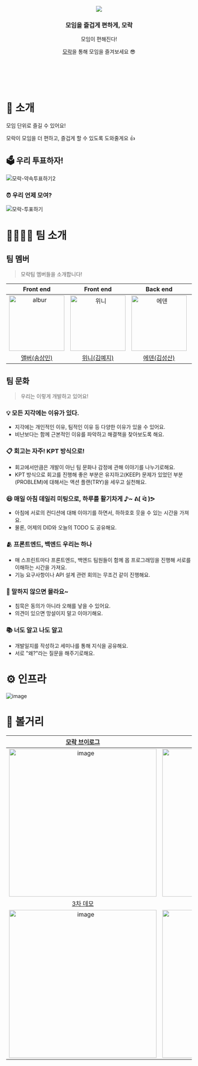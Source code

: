 <p align="center">
      <a href="https://mo-rak.com/" target="_blank">    
            <img src="https://user-images.githubusercontent.com/45311765/195138388-4251bc8f-3f97-4e4f-976e-a2dee418097f.png"/>
      </a>
</p>

<div align = "center">

<h3>모임을 즐겁게 편하게, 모락</h3>

모임이 편해진다! <br>

[모락](https://mo-rak.com/)을 통해 모임을 즐겨보세요 😎 <br> <br> <br>

</div>

<br>

<br>

# 🔎 소개 

모임 단위로 즐길 수 있어요!

모락이 모임을 더 편하고, 즐겁게 할 수 있도록 도와줄게요 👍


## 🗳 우리 투표하자!

![모락-약속투표하기2](https://user-images.githubusercontent.com/79205414/194995561-c7eba34e-0455-4e5e-afb8-f056c28cb793.gif)

### ⏰ 우리 언제 모여?

![모락-투표하기](https://user-images.githubusercontent.com/79205414/194995574-eab0b766-ea99-4129-b0ac-d7c8bf95671a.gif)

# 👨‍👩‍👧‍👦 팀 소개

## 팀 멤버

> 모락팀 멤버들을 소개합니다!

|Front end|Front end|Back end|Back end|Back end|Back end|
| :-: | :-: | :-: | :-: | :-: | :-: |
| <img src="https://user-images.githubusercontent.com/64825713/194213208-aa64bae2-16b3-48ab-bd9a-6d6029b1cfaf.png" alt="albur" width="150"> | <img src="https://user-images.githubusercontent.com/64825713/194213572-306c6b8c-0283-4615-ad54-f1421e8ec6cb.png" alt="위니" width="150"> | <img src="https://user-images.githubusercontent.com/64825713/194213401-f8fe16f9-6749-424e-b3b5-c685aec95a50.png" alt="에덴" width="150"> | <img src="https://user-images.githubusercontent.com/64825713/194213961-0c8c38d0-5795-4861-a997-9d3da2eb9dd7.png" alt="차리" width="150"> | <img src="https://user-images.githubusercontent.com/64825713/194214234-375362a1-2973-4460-be70-ffc3df759578.png" alt="엘리" width="150"> | <img src="https://user-images.githubusercontent.com/64825713/194214404-194f385e-2329-43e5-af07-524f8ff752d6.png" alt="배카라" width="150"> |
|[앨버(송상민)](https://github.com/al-bur)|[위니(김예지)](https://github.com/rladpwl0512)|[에덴(김성산)](https://github.com/leo0842)|[차리(이찬주)](https://github.com/cjlee38)|[엘리(한해리)](https://github.com/RIANAEH)|[배카라(박성우)](https://github.com/seong-wooo)|

## 팀 문화

> 우리는 이렇게 개발하고 있어요!

### 💡 모든 지각에는 이유가 있다.

- 지각에는 개인적인 이유, 팀적인 이유 등 다양한 이유가 있을 수 있어요.
- 비난보다는 함께 근본적인 이유를 파악하고 해결책을 찾아보도록 해요. 

### 📋 회고는 자주! KPT 방식으로!

- 회고에서만큼은 개발이 아닌 팀 문화나 감정에 관해 이야기를 나누기로해요.
- KPT 방식으로 회고를 진행해 좋은 부분은 유지하고(KEEP) 문제가 있었던 부분(PROBLEM)에 대해서는 액션 플랜(TRY)을 세우고 실천해요.

### 😆 매일 아침 데일리 미팅으로, 하루를 활기차게 ♪~ ᕕ( ᐛ )ᕗ

- 아침에 서로의 컨디션에 대해 이야기를 하면서, 하하호호 웃을 수 있는 시간을 가져요.
- 물론, 어제의 DID와 오늘의 TODO 도 공유해요. 

### 🫂 프론트엔드, 백엔드 우리는 하나

- 매 스프린트마다 프론트엔드, 백엔드 팀원들이 함께 몹 프로그래밍을 진행해 서로를 이해하는 시간을 가져요.
- 기능 요구사항이나 API 설계 관련 회의는 무조건 같이 진행해요. 

### 🤔 말하지 않으면 몰라요~

- 침묵은 동의가 아니라 오해를 낳을 수 있어요. 
- 의견이 있으면 망설이지 말고 이야기해요.

### 📚 너도 알고 나도 알고

- 개발일지를 작성하고 세미나를 통해 지식을 공유해요. 
- 서로 "왜?"라는 질문을 해주기로해요.

# ⚙️ 인프라

![image](https://user-images.githubusercontent.com/42317507/194999269-0687cfa0-518f-4930-948f-4c863356bd98.png)

# 📸 볼거리

|[모락 브이로그](https://www.youtube.com/watch?v=sLBxjoZ6gKA)|[1차 데모](https://www.youtube.com/watch?v=R7JO6cLeyhU)|[2차 데모](https://www.youtube.com/watch?v=G4uQTNYNanY)|
| :-: | :-: | :-: |
|<img width="400" alt="image" src="https://user-images.githubusercontent.com/42317507/195745372-6791cc40-645c-4446-9667-f3957f8ae8b5.png">|<img width="400" alt="image" src="https://user-images.githubusercontent.com/42317507/195744540-2e08d8ed-57b3-4d5f-b19d-83c91d3c0852.png">|<img width="400" alt="image" src="https://user-images.githubusercontent.com/42317507/195744783-01661f3e-5ba8-4f6e-95cf-4be6faa7bc0d.png">|
|[3차 데모](https://www.youtube.com/watch?v=RSkr2x3n9B8)|[4차 데모](https://www.youtube.com/watch?v=u_INarrFVZ0)||
|<img width="400" alt="image" src="https://user-images.githubusercontent.com/42317507/195744439-2c362445-525e-447c-9aac-ee006927e130.png">|<img width="400" alt="image" src="https://user-images.githubusercontent.com/42317507/195745143-297cdc95-9e9d-4f4a-ad8a-e9590a5fbc69.png">|
